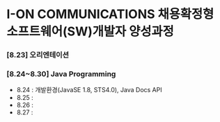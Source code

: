 # I-ON COMMUNICATIONS 채용확정형 소프트웨어(SW)개발자 양성과정
### [8.23] 오리엔테이션
### [8.24~8.30] Java Programming
+ 8.24 : 개발환경(JavaSE 1.8, STS4.0), Java Docs API
+ 8.25 : 
+ 8.26 : 
+ 8.27 : 
